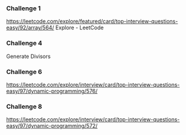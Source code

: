 ### Challenge 1 
https://leetcode.com/explore/featured/card/top-interview-questions-easy/92/array/564/
Explore - LeetCode

### Challenge 4
Generate Divisors

### Challenge 6
https://leetcode.com/explore/interview/card/top-interview-questions-easy/97/dynamic-programming/576/

### Challenge 8
https://leetcode.com/explore/interview/card/top-interview-questions-easy/97/dynamic-programming/572/
